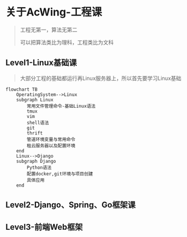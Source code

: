# 关于AcWing-工程课

> 工程无第一，算法无第二
>
> 可以把算法类比为理科，工程类比为文科

## Level1-Linux基础课

> 大部分工程的基础都运行再Linux服务器上，所以首先要学习Linux基础

```mermaid
flowchart TB
    OperatingSystem-->Linux
    subgraph Linux
    	常用文件管理命令-基础Linux语法
		tmux
		vim
		shell语法
		git
		thrift
		管道环境变量与常用命令
		租云服务器以及配置环境
    end
    Linux-->Django
    subgraph Django
    	Python语法
    	配置docker,git环境与项目创建
    	具体应用
    end
```



## Level2-Django、Spring、Go框架课

## Level3-前端Web框架

